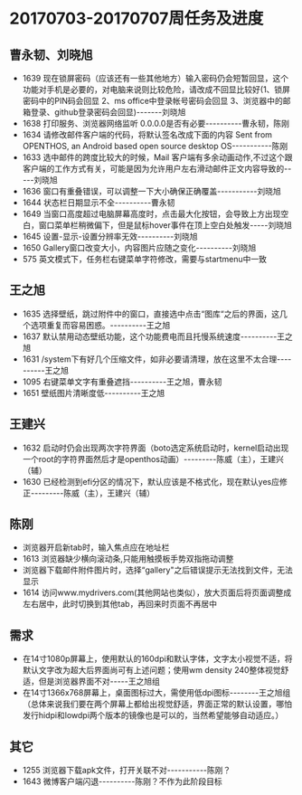 # 20170703-20170707周任务及进度
## 曹永韧、刘晓旭 
  - 1639 现在锁屏密码（应该还有一些其他地方）输入密码仍会短暂回显，这个功能对手机是必要的，对电脑来说则比较危险，请改成不回显比较好(1、锁屏密码中的PIN码会回显 2、ms office中登录帐号密码会回显 3、浏览器中的邮箱登录、github登录密码会回显)-------刘晓旭
  - 1638 打印服务、浏览器网络监听 0.0.0.0是否有必要----------曹永韧，陈刚
  - 1634 请修改邮件客户端的代码，将默认签名改成下面的内容 Sent from OPENTHOS, an Android based open source desktop OS-----------陈刚
  - 1633 选中邮件的跨度比较大的时候，Mail 客户端有多余动画动作,不过这个跟客户端的工作方式有关，可能是因为允许用户左右滑动邮件正文内容导致的-----刘晓旭
  - 1636 窗口有重叠错误，可以调整一下大小确保正确覆盖-----------刘晓旭
  - 1644 状态栏日期显示不全----------曹永韧
  - 1649 当窗口高度超过电脑屏幕高度时，点击最大化按钮，会导致上方出现空白，窗口菜单栏稍微偏下，但是鼠标hover事件在顶上空白处触发-----刘晓旭
  - 1645 设置-显示-设置分辨率无效----------刘晓旭
  - 1650 Gallery窗口改变大小，内容图片应随之变化----------刘晓旭
  - 575 英文模式下，任务栏右键菜单字符修改，需要与startmenu中一致
## 王之旭  
  - 1635 选择壁纸，跳过附件中的窗口，直接选中点击“图库“之后的界面，这几个选项重复而容易困惑。----------王之旭
  - 1637 默认禁用动态壁纸功能，这个功能费电而且托慢系统速度----------王之旭
  - 1631 /system下有好几个压缩文件，如非必要请清理，放在这里不太合理----------王之旭
  - 1095 右键菜单文字有重叠遮挡----------王之旭，曹永韧
  - 1651 壁纸图片清晰度低----------王之旭
## 王建兴
  - 1632 启动时仍会出现两次字符界面（boto选定系统启动时，kernel启动出现一个root的字符界面然后才是openthos动画）---------陈威（主），王建兴（辅）
  - 1630 已经检测到efi分区的情况下，默认应该是不格式化，现在默认yes应修正---------陈威（主），王建兴（辅）
## 陈刚
  - 浏览器开启新tab时，输入焦点应在地址栏
  - 1613 浏览器缺少横向滚动条,只能用触摸板手势双指拖动调整
  - 浏览器下载邮件附件图片时，选择“gallery"之后错误提示无法找到文件，无法显示
  - 1614 访问www.mydrivers.com(其他网站也类似），放大页面后将页面调整成左右居中，此时切换到其他tab，再回来时页面不再居中

## 需求
  - 在14寸1080p屏幕上，使用默认的160dpi和默认字体，文字太小视觉不适，将默认文字改为超大后界面尚可有上述问题；使用wm density 240整体视觉舒适，但是浏览器界面不对-----王之旭组
  - 在14寸1366x768屏幕上，桌面图标过大，需使用低dpi图标--------王之旭组
（总体来说我们要在两个屏幕上都给出视觉舒适，界面正常的默认设置，哪怕发行hidpi和lowdpi两个版本的镜像也是可以的，当然希望能够自动适应。）
  
## 其它
  - 1255 浏览器下载apk文件，打开关联不对-----------陈刚？
  - 1643 微博客户端闪退----------陈刚？不作为此阶段目标
